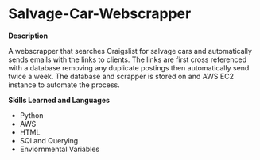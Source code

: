 # Salvage-Car-Webscrapper

**Description**

A webscrapper that searches Craigslist for salvage cars and automatically sends emails with the links to clients. The links are first cross referenced with a database removing any duplicate postings then automatically send twice a week. The database and scrapper is stored on and AWS EC2 instance to automate the process.  

**Skills Learned and Languages**
- Python
- AWS
- HTML
- SQl and Querying
- Enviornmental Variables

